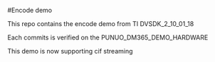 #Encode demo

This repo contains the encode demo from TI DVSDK_2_10_01_18

Each commits is verified on the PUNUO_DM365_DEMO_HARDWARE

This demo is now supporting cif streaming
